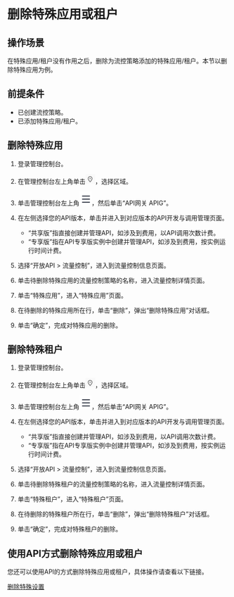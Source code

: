 # 删除特殊应用或租户<a name="ZH-CN_TOPIC_0000001142957226"></a>

## 操作场景<a name="zh-cn_topic_0000001174497025_zh-cn_topic_0084748340_section1731012541118"></a>

在特殊应用/租户没有作用之后，删除为流控策略添加的特殊应用/租户。本节以删除特殊应用为例。

## 前提条件<a name="zh-cn_topic_0000001174497025_zh-cn_topic_0084748340_section83110548119"></a>

-   已创建流控策略。
-   已添加特殊应用/租户。

## 删除特殊应用<a name="zh-cn_topic_0000001174497025_zh-cn_topic_0084748340_section8731554122615"></a>

1.  登录管理控制台。
2.  在管理控制台左上角单击![](figures/icon-region.png)，选择区域。
3.  单击管理控制台左上角![](figures/zh-cn_image_0000001191791749.png)，然后单击“API网关 APIG”。
4.  在左侧选择您的API版本，单击并进入到对应版本的API开发与调用管理页面。
    -   “共享版”指直接创建并管理API，如涉及到费用，以API调用次数计费。
    -   “专享版”指在API专享版实例中创建并管理API，如涉及到费用，按实例运行时间计费。

5.  选择“开放API \> 流量控制”，进入到流量控制信息页面。
6.  单击待删除特殊应用的流量控制策略的名称，进入流量控制详情页面。
7.  单击“特殊应用”，进入“特殊应用”页面。
8.  在待删除的特殊应用所在行，单击“删除”，弹出“删除特殊应用”对话框。
9.  单击“确定”，完成对特殊应用的删除。

## 删除特殊租户<a name="zh-cn_topic_0000001174497025_zh-cn_topic_0084748340_section124210460415"></a>

1.  登录管理控制台。
2.  在管理控制台左上角单击![](figures/icon-region.png)，选择区域。
3.  单击管理控制台左上角![](figures/zh-cn_image_0000001146031758.png)，然后单击“API网关 APIG”。
4.  在左侧选择您的API版本，单击并进入到对应版本的API开发与调用管理页面。
    -   “共享版”指直接创建并管理API，如涉及到费用，以API调用次数计费。
    -   “专享版”指在API专享版实例中创建并管理API，如涉及到费用，按实例运行时间计费。

5.  选择“开放API \> 流量控制”，进入到流量控制信息页面。
6.  单击待删除特殊租户的流量控制策略的名称，进入流量控制详情页面。
7.  单击“特殊租户”，进入“特殊租户”页面。
8.  在待删除的特殊租户所在行，单击“删除”，弹出“删除特殊租户”对话框。
9.  单击“确定”，完成对特殊租户的删除。

## 使用API方式删除特殊应用或租户<a name="zh-cn_topic_0000001174497025_zh-cn_topic_0084748340_zh-cn_topic_0080101678_section7546754133419"></a>

您还可以使用API的方式删除特殊应用或租户，具体操作请查看以下链接。

[删除特殊设置](https://support.huaweicloud.com/api-apig/DeleteSpecialThrottlingConfigurationV2.html)

